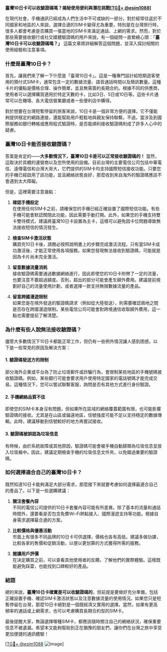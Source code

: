 **臺灣10日卡可以收驗證碼嗎？揭秘使用便利與潛在挑戰[[TG💪+ @esim1088](https://t.me/s/esim1088)]**

在現代社會，手機通訊已經成為人們生活中不可或缺的一部分。對於經常往返於不同國家和地區的人來說，選擇合適的SIM卡變得尤為重要。特別是在台灣旅行時，很多人都會考慮是否購買一張當地的SIM卡來滿足通話、上網的需求。然而，對於那些需要接收銀行或社交媒體驗證碼的用戶來說，有一個疑問一直縈繞心頭：「**臺灣10日卡可以收驗證碼嗎？」** 這篇文章將詳細解答這個問題，並深入探討相關的使用經驗和注意事項。

### **什麼是臺灣10日卡？**

首先，讓我們來了解一下什麼是「臺灣10日卡」。這是一種專門設計給短期遊客使用的預付式SIM卡，通常包含一定的數據流量、語音通話時間以及簡訊數量。這種卡片的優點是價格合理、操作簡單，並且無需簽約長期合約。根據不同的供應商，使用者可以選擇購買適用於特定天數的卡，比如3日、5日或10日等。這些卡片通常可以在機場、各大電信營業廳或者一些便利店中購得。

對於想要在台灣短暫停留的旅客來說，10日卡是一個非常方便的選擇。它不僅能夠提供穩定的網路連接，還能幫助用戶輕鬆地與親友保持聯繫。不過，當涉及到國際服務如銀行轉帳或應用程式驗證時，是否能順利接收驗證碼則成了許多人心中的疑慮。

### **臺灣10日卡能否接收驗證碼？**

答案是肯定的——**大多數情況下，臺灣10日卡是可以正常接收驗證碼的！** 當然，這取決於具體的運營商以及您所使用的設備。目前台灣的主要電信公司包括中華電信、遠傳電信和台灣大哥大，它們提供的SIM卡均支持國際短信接收功能。只要您的手機已經啟用了該功能，並且網絡狀態良好，那麼收到來自海外的驗證碼應該不會遇到太大障礙。

但是，這裡需要注意幾點：

1. **確認手機設定**  
   在使用任何SIM卡之前，請確保您的手機已經正確設置了國際短信功能。有些手機可能會默認關閉此功能，因此需要手動打開。此外，如果您的手機支持雙卡雙待模式，建議將臺灣10日卡設置為主卡，這樣可以避免因卡位問題導致無法接收短信的情況發生。

2. **檢查SIM卡激活狀態**  
   購買完10日卡後，請務必按照說明書上的步驟完成激活流程。只有當SIM卡成功激活後，才能正常使用各項服務。如果您發現無法接收到驗證碼，可能就是因為卡片尚未完全激活。

3. **留意數據流量消耗**  
   接收驗證碼需要通過數據網絡進行，因此即使您的10日卡附帶了一定的流量，也要注意不要超過額度。否則，超出的部分可能會產生額外費用。建議提前規劃好自己的流量使用計劃，或者選擇一款支持無限數據流量的產品。

4. **留意跨國漫遊限制**  
   如果您是在境外發送的驗證碼請求（例如從大陸發送），則需要確認兩地之間是否存在跨國漫遊限制。某些電信公司可能會對跨境通信收取額外費用，這一點也需要提前了解清楚。

### **為什麼有些人說無法接收驗證碼？**

儘管大多數情況下10日卡都能正常工作，但仍有一些例外情況讓人感到困惑。以下是一些常見的原因及解決方案：

#### **1. 驗證碼發送方的限制**
部分海外企業或平台為了防止垃圾郵件或詐騙行為，會限制某些地區的手機號碼接收驗證碼。例如，某些銀行可能會要求用戶使用特定國家的電話號碼才能完成交易。這種情況下，您可以嘗試聯繫客服，詢問是否有其他方式進行身份驗證。

#### **2. 手機網絡品質不佳**
即使您的SIM卡本身沒有問題，但如果所在區域的網絡覆蓋範圍有限，也可能影響驗證碼的接收。尤其是在山區或偏遠地區，信號強度可能不足以支持穩定的數據傳輸。此時，建議移動到信號較好的地方再嘗試接收。

#### **3. 驗證碼被誤認為垃圾信息**
有時候，由於系統故障或其他原因，驗證碼可能會被手機自動歸類為垃圾信息並放入垃圾箱中。因此，建議定期檢查手機的垃圾信息文件夾，以免錯過重要的驗證碼。

### **如何選擇適合自己的臺灣10日卡？**

既然知道10日卡能夠滿足大部分需求，那麼接下來就要考慮如何選擇最適合自己的產品了。以下是一些選購建議：

1. **關注套餐內容**  
   不同的電信公司提供的10日卡套餐內容可能有所差異。除了基本的流量和通話時間外，還要看是否包含免費Wi-Fi熱點接入、國際漫遊支持等功能。根據自身需求選擇最合適的方案。

2. **比較價格與優惠活動**  
   市面上有很多不同品牌的10日卡可供選擇，價格也各有高低。建議多做功課，比較各家的售價和促銷活動，以便以更划算的方式獲得所需的服務。

3. **閱讀用戶評價**  
   在決定購買之前，可以查看其他使用者的反饋，了解他們的實際體驗。這樣既能避免踩雷，也能找到口碑較好的產品。

### **結語**

總的來說，**臺灣10日卡確實是可以收驗證碼的**，但前提是要做好充分準備，包括正確設置手機、確認SIM卡激活狀態以及注意數據流量的使用情況。如果您只是短暫停留在台灣，那麼10日卡絕對是一個既經濟又實用的選擇。當然，如果有更高頻率的通話或上網需求，也可以考慮購買長期合約型的SIM卡。

最後提醒大家，無論選擇哪種SIM卡，都應該隨時關注自己的網絡狀況，確保重要信息不被遺漏。希望本文能夠幫助到正在猶豫的朋友們，讓你們在台灣之旅中享受更加便捷的通訊體驗！

[[TG💪+ @esim1088](https://t.me/s/esim1088) ![Image](https://i.postimg.cc/4NQfJmqS/Snipaste-2025-05-13-00-14-12.png)]